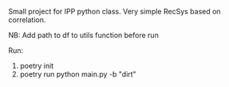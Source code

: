 Small project for IPP python class. Very simple RecSys based on correlation.

NB: Add path to df to utils function before run

Run: 
1. poetry init
2. poetry run python main.py -b "dirt"
  